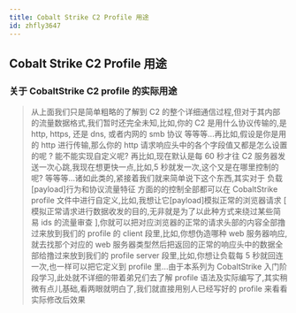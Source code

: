 ```yaml
---
title: Cobalt Strike C2 Profile 用途
id: zhfly3647
---
```


## Cobalt Strike C2 Profile 用途

### 关于 CobaltStrike C2 profile 的实际用途

> 从上面我们只是简单粗略的了解到 C2 的整个详细通信过程,但对于其内部的流量数据格式,我们暂时还完全未知,比如,你的 C2 是用什么协议传输的,是 http, https, 还是 dns, 或者内网的 smb 协议 等等等...再比如,假设是你是用的 http 进行传输,那么你的 http 请求响应头中的各个字段值又都是怎么设置的呢 ? 能不能实现自定义呢? 再比如,现在默认是每 60 秒才往 C2 服务器发送一次心跳,我现在想更快一点,比如,5 秒就发一次,这个又是在哪里控制的呢? 等等等...诸如此类的,紧接着我们就来简单说下这个东西,其实对于 负载[payload]行为和协议流量特征 方面的的控制全部都可以在 CobaltStrike profile 文件中进行自定义,比如,我想让它[payload]模拟正常的浏览器请求 [ 模拟正常请求进行数据收发的目的,无非就是为了以此种方式来绕过某些简易 ids 的流量审查 ],你就可以把对应浏览器的正常的请求头部的内容全部撸过来放到我们的 profile 的 client 段里,比如,你想伪造哪种 web 服务器响应,就去找那个对应的 web 服务器类型然后把返回的正常的响应头中的数据全部给撸过来放到我们的 profile server 段里,比如,你想让负载每 5 秒就回连一次,也一样可以把它定义到 profile 里...由于本系列为 CobaltStrike 入门阶段学习,此处就不详细的带着弟兄们去了解 profile 语法及实际编写了,其实稍微有点儿基础,看两眼就明白了,我们就直接用别人已经写好的 profile 来看看实际修改后效果